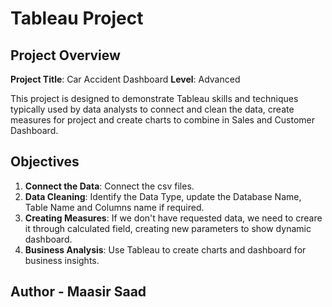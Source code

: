 # Tableau Project

## Project Overview

**Project Title**: Car Accident Dashboard 
**Level**: Advanced 


This project is designed to demonstrate Tableau skills and techniques typically used by data analysts to connect and clean the data, create measures for project and create charts to combine in Sales and Customer Dashboard. 

## Objectives

1. **Connect the Data**: Connect the csv files.
2. **Data Cleaning**: Identify the Data Type, update the Database Name, Table Name and Columns name if required.
3. **Creating Measures**: If we don't have requested data, we need to creare it through calculated field, creating new parameters to show dynamic dashboard.
4. **Business Analysis**: Use Tableau to create charts and dashboard for business insights.


## Author - Maasir Saad
